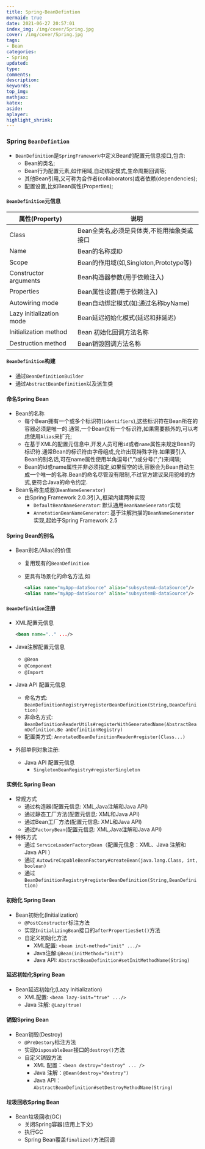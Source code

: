 ```yaml
---
title: Spring-BeanDefintion
mermaid: true
date: 2021-06-27 20:57:01
index_img: /img/cover/Spring.jpg
cover: /img/cover/Spring.jpg
tags:
- Bean
categories:
- Spring
updated:
type:
comments:
description:
keywords:
top_img:
mathjax:
katex:
aside:
aplayer:
highlight_shrink:
---
```


### Spring `BeanDefintion`

* `BeanDefinition`是`SpringFramework`中定义Bean的配置元信息接口,包含:
  * Bean的类名;
  * Bean行为配置元素,如作用域,自动绑定模式,生命周期回调等;
  * 其他Bean引用,又可称为合作者(collaborators)或者依赖(dependencies);
  * 配置设置,比如Bean属性(Properties);

#### `BeanDefinition`元信息

| 属性(Property)           | 说明                                       |
| ------------------------ | ------------------------------------------ |
| Class                    | Bean全类名,必须是具体类,不能用抽象类或接口 |
| Name                     | Bean的名称或ID                             |
| Scope                    | Bean的作用域(如,Singleton,Prototype等)     |
| Constructor arguments    | Bean构造器参数(用于依赖注入)               |
| Properties               | Bean属性设置(用于依赖注入)                 |
| Autowiring mode          | Bean自动绑定模式(如:通过名称byName)        |
| Lazy initialization mode | Bean延迟初始化模式(延迟和非延迟)           |
| Initialization method    | Bean 初始化回调方法名称                    |
| Destruction method       | Bean销毁回调方法名称                       |

#### `BeanDefinition`构建

* 通过`BeanDefinitionBuilder`
* 通过`AbstractBeanDefinition`以及派生类

#### 命名Spring Bean

* Bean的名称
  * 每个Bean拥有一个或多个标识符(`identifiers`),这些标识符在Bean所在的容器必须是唯一的.通常,一个Bean仅有一个标识符,如果需要额外的,可以考虑使用`Alias`来扩充;
  * 在基于XML的配置元信息中,开发人员可用`id`或者`name`属性来规定Bean的标识符.通常Bean的标识符由字母组成,允许出现特殊字符.如果要引入Bean的别名话,可在name属性使用半角逗号(",")或分号(";")来间隔;
  * Bean的id或name属性并非必须指定,如果留空的话,容器会为Bean自动生成一个唯一的名称.Bean的命名尽管没有限制,不过官方建议采用驼峰的方式,更符合Java的命令约定.
* Bean名称生成器(`BeanNameGenerator`)
  * 由Spring Framework 2.0.3引入,框架内建两种实现
    * `DefaultBeanNameGenerator`: 默认通用`BeanNameGenerator`实现
    * `AnnotationBeanNameGenerator`: 基于注解扫描的`BeanNameGenerator`实现,起始于Spring Framework 2.5

#### Spring Bean的别名

* Bean别名(Alias)的价值

  * 复用现有的`BeanDefinition`

  * 更具有场景化的命名方法,如

    ```xml
    <alias name="myApp-dataSource" alias="subsystemA-dataSource"/>
    <alias name="myApp-dataSource" alias="subsystemB-dataSource"/>
    ```

#### `BeanDefinition`注册

  * XML配置元信息

    ```xml
    <bean name=".." .../>
    ```

  * Java注解配置元信息

    * `@Bean`
    * `@Component`
    * `@Import`

  * Java API 配置元信息

    * 命名方式: `BeanDefinitionRegistry#registerBeanDefinition(String,BeanDefinition)  `
    * 非命名方式: `BeanDefinitionReaderUtils#registerWithGeneratedName(AbstractBeanDefinition,Be
      anDefinitionRegistry)  `
    * 配置类方式: `AnnotatedBeanDefinitionReader#register(Class...)  `

  * 外部单例对象注册:

    * Java API 配置元信息
      * `SingletonBeanRegistry#registerSingleton   `

#### 实例化 Spring Bean

* 常规方式
  * 通过构造器(配置元信息: XML,Java注解和Java API)
  * 通过静态工厂方法(配置元信息: XML和Java API)
  * 通过Bean工厂方法(配置元信息: XML和Java API)
  * 通过`FactoryBean`(配置元信息: XML,Java注解和Java API)
* 特殊方式
  * 通过 `ServiceLoaderFactoryBean`（配置元信息：XML、Java 注解和 Java API ）
  *  通过 `AutowireCapableBeanFactory#createBean(java.lang.Class, int, boolean)`
  *  通过 `BeanDefinitionRegistry#registerBeanDefinition(String,BeanDefinition)  `

#### 初始化 Spring Bean

* Bean初始化(Initialization)
  * `@PostConstructor`标注方法
  * 实现`InitializingBean`接口的`afterPropertiesSet()`方法
  * 自定义初始化方法
    * XML配置: `<bean init-method="init" .../>`
    * Java注解:`@Bean(initMethod="init")`
    * Java API: `AbstractBeanDefinition#setInitMethodName(String)  `

#### 延迟初始化Spring Bean

* Bean延迟初始化(Lazy Initialization)
  * XML配置: `<bean lazy-init="true" .../>`
  * Java 注解: `@Lazy(true)`

#### 销毁Spring Bean

* Bean销毁(Destroy)
  * `@PreDestory`标注方法
  * 实现`DisposableBean`接口的`destroy()`方法
  * 自定义销毁方法
    * XML 配置：`<bean destroy="destroy" ... />`
    *  Java 注解：`@Bean(destroy="destroy")`
    *  Java API：`AbstractBeanDefinition#setDestroyMethodName(String)  `

#### 垃圾回收Spring Bean

* Bean垃圾回收(GC)
  * 关闭Spring容器(应用上下文)
  * 执行GC
  * Spring Bean覆盖`finalize()`方法回调
